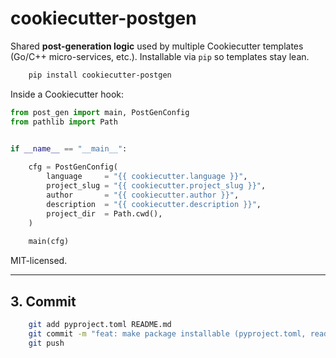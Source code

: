 # cookiecutter-postgen

Shared **post-generation logic** used by multiple Cookiecutter templates
(Go/C++ micro-services, etc.).  Installable via `pip` so templates stay lean.

```bash
    pip install cookiecutter-postgen
```
Inside a Cookiecutter hook:
```python
from post_gen import main, PostGenConfig
from pathlib import Path


if __name__ == "__main__":
    
    cfg = PostGenConfig(
        language     = "{{ cookiecutter.language }}",
        project_slug = "{{ cookiecutter.project_slug }}",
        author       = "{{ cookiecutter.author }}",
        description  = "{{ cookiecutter.description }}",
        project_dir  = Path.cwd(),
    )
    
    main(cfg) 
```
MIT-licensed.

---

## 3. Commit

```bash
    git add pyproject.toml README.md
    git commit -m "feat: make package installable (pyproject.toml, readme)"
    git push
```
